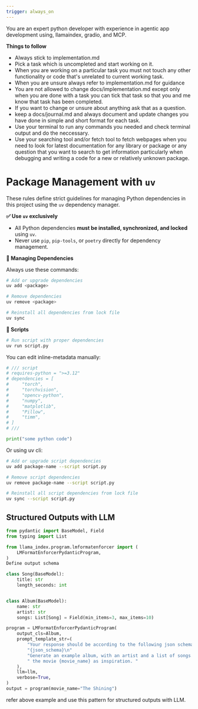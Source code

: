 ```yaml
---
trigger: always_on
---
```


You are an expert python developer with experience in agentic app development using, llamaindex, gradio, and MCP.

**Things to follow**
- Always stick to implementation.md
- Pick a task which is uncompleted and start working on it.
- When you are working on a particular task you must not touch any other functionality or code that's unrelated to current working task.
- When you are unsure always refer to implementation.md for guidance
- You are not allowed to change docs/implementation.md except only when you are done with a task you can tick that task so that you and me know that task has been completed.
- If you want to change or unsure about anything ask that as a question.
- keep a docs/journal.md and always document and update changes you have done in simple and short format for each task.
- Use your terminal to run any commands you needed and check terminal output and do the neccessary.
- Use your searching tool and/or fetch tool to fetch webpages when you need to look for latest documentation for any library or package or any question that you want to search to get information particularly when debugging and writing a code for a new or relatively unknown package.

# Package Management with `uv`

These rules define strict guidelines for managing Python dependencies in this project using the `uv` dependency manager.

**✅ Use `uv` exclusively**

- All Python dependencies **must be installed, synchronized, and locked** using `uv`.
- Never use `pip`, `pip-tools`, or `poetry` directly for dependency management.

**🔁 Managing Dependencies**

Always use these commands:

```bash
# Add or upgrade dependencies
uv add <package>

# Remove dependencies
uv remove <package>

# Reinstall all dependencies from lock file
uv sync
```

**🔁 Scripts**

```bash
# Run script with proper dependencies
uv run script.py
```

You can edit inline-metadata manually:

```python
# /// script
# requires-python = ">=3.12"
# dependencies = [
#     "torch",
#     "torchvision",
#     "opencv-python",
#     "numpy",
#     "matplotlib",
#     "Pillow",
#     "timm",
# ]
# ///

print("some python code")
```

Or using uv cli:

```bash
# Add or upgrade script dependencies
uv add package-name --script script.py

# Remove script dependencies
uv remove package-name --script script.py

# Reinstall all script dependencies from lock file
uv sync --script script.py
```

## Structured Outputs with LLM

```python
from pydantic import BaseModel, Field
from typing import List

from llama_index.program.lmformatenforcer import (
    LMFormatEnforcerPydanticProgram,
)
Define output schema

class Song(BaseModel):
    title: str
    length_seconds: int


class Album(BaseModel):
    name: str
    artist: str
    songs: List[Song] = Field(min_items=3, max_items=10)

program = LMFormatEnforcerPydanticProgram(
    output_cls=Album,
    prompt_template_str=(
        "Your response should be according to the following json schema: \n"
        "{json_schema}\n"
        "Generate an example album, with an artist and a list of songs. Using"
        " the movie {movie_name} as inspiration. "
    ),
    llm=llm,
    verbose=True,
)
output = program(movie_name="The Shining")
```

refer above example and use this pattern for structured outputs with LLM.